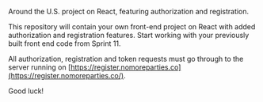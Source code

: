 Around the U.S. project on React, featuring authorization and registration.

This repository will contain your own front-end project on React with added authorization and registration features.
Start working with your previously built front end code from Sprint 11.

All authorization, registration and token requests must go through to the server running on 
[https://register.nomoreparties.co](https://register.nomoreparties.co/).

Good luck!
